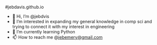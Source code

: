 #jebdavis.github.io

- 👋 Hi, I’m @jebdvis
- 👀 I’m interested in expanding my general knowledge in comp sci and trying to connect it with my interest in engineering
- 🌱 I’m currently learning Python
- 📫 How to reach me @jebemery@gmail.com

<!---
jebdvis/jebdvis is a ✨ special ✨ repository because its `README.md` (this file) appears on your GitHub profile.
You can click the Preview link to take a look at your changes.
--->
